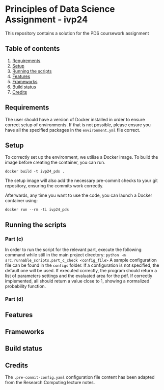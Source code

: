 # Principles of Data Science Assignment - ivp24

This repository contains a solution for the PDS coursework assignment

## Table of contents
1. [Requirements](#requirements)
2. [Setup](#setup)
3. [Running the scripts](#running-the-scripts)
4. [Features](#features)
5. [Frameworks](#frameworks)
6. [Build status](#build-status)
7. [Credits](#credits)

## Requirements

The user should have a version of Docker installed in order to ensure correct setup of environments. If that is not possible, please ensure you have all the specified packages in the `environment.yml` file correct.

## Setup

To correctly set up the environment, we utilise a Docker image. To build the image before creating the container, you can run.

`docker build -t ivp24_pds .`

The setup image will also add the necessary pre-commit checks to your git repository, ensuring the commits work correctly.

Afterwards, any time you want to use the code, you can launch a Docker container using:

`docker run --rm -ti ivp24_pds`

## Running the scripts

### Part (c)

In order to run the script for the relevant part, execute the following command while still in the main project directory:
`python -m src.runnable_scripts.part_c_check <config_file>`
A sample configuration file can be found in the `configs` folder. If a configuration is not specified, the default one will be used. If executed correctly, the program should return a list of parameters settings and the evaluated area for the pdf. If correctly implemented, all should return a value close to 1, showing a normalized probability function.

### Part (d)


## Features

## Frameworks

## Build status

## Credits

The `.pre-commit-config.yaml` configuration file content has been adapted from the Research Computing lecture notes.
